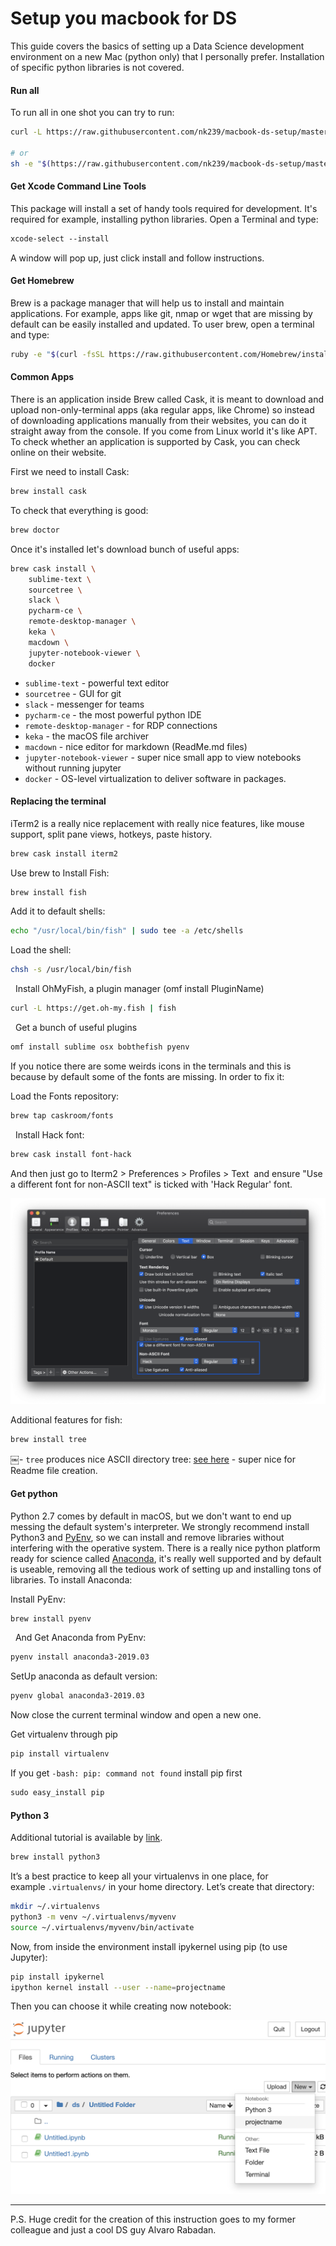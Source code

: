 # Setup you macbook for DS

This guide covers the basics of setting up a Data Science development environment on a new Mac (python only) that I personally prefer. Installation of specific python libraries is not covered.


#### Run all
To run all in one shot you can try to run:

```bash
curl -L https://raw.githubusercontent.com/nk239/macbook-ds-setup/master/macbook-setup.sh | bash

# or 
sh -e "$(https://raw.githubusercontent.com/nk239/macbook-ds-setup/master/macbook-setup.sh)"
```

#### Get Xcode Command Line Tools
This package will install a set of handy tools required for development. It's required for example, installing python libraries. Open a Terminal and type:

```bash
xcode-select --install
```

A window will pop up, just click install and follow instructions.


#### Get Homebrew
Brew is a package manager that will help us to install and maintain applications. For example, apps like git, nmap or wget that are missing by default can be easily installed and updated. To user brew, open a terminal and type:

```bash
ruby -e "$(curl -fsSL https://raw.githubusercontent.com/Homebrew/install/master/install)"
```

#### Common Apps
There is an application inside Brew called Cask, it is meant to download and upload non-only-terminal apps (aka regular apps, like Chrome) so instead of downloading applications manually from their websites, you can do it straight away from the console. If you come from Linux world it's like APT. To check whether an application is supported by Cask, you can check online on their website.

First we need to install Cask:

```bash
brew install cask
```

To check that everything is good:

```bash
brew doctor
```

Once it's installed let's download bunch of useful apps:

```bash
brew cask install \
	sublime-text \
	sourcetree \
	slack \
	pycharm-ce \
	remote-desktop-manager \
	keka \
	macdown \
	jupyter-notebook-viewer \
	docker
```

- `sublime-text` - powerful text editor
- `sourcetree` - GUI for git 
- `slack` - messenger for teams 
- `pycharm-ce` - the most powerful python IDE
- `remote-desktop-manager` - for RDP connections
- `keka` - the macOS file archiver
- `macdown` - nice editor for markdown (ReadMe.md files)
- `jupyter-notebook-viewer` - super nice small app to view notebooks without running jupyter
- `docker` - OS-level virtualization to deliver software in packages.

#### Replacing the terminal
iTerm2 is a really nice replacement with really nice features, like mouse support, split pane views, hotkeys, paste history.

```bash
brew cask install iterm2
```

Use brew to Install Fish:

```bash
brew install fish
```

Add it to default shells:

```bash
echo "/usr/local/bin/fish" | sudo tee -a /etc/shells
```

Load the shell:

```bash
chsh -s /usr/local/bin/fish
```
 
Install OhMyFish, a plugin manager (omf install PluginName)

```bash
curl -L https://get.oh-my.fish | fish
```
 
Get a bunch of useful plugins

```bash
omf install sublime osx bobthefish pyenv
```

If you notice there are some weirds icons in the terminals and this is because by default some of the fonts are missing. In order to fix it: 

Load the Fonts repository:

```bash
brew tap caskroom/fonts   
```
 
Install Hack font:

```bash
brew cask install font-hack
```

And then just go to Iterm2 > Preferences > Profiles > Text 
and ensure "Use a different font for non-ASCII text" is ticked with 'Hack Regular' font.

![pic](pics/iterm-preferences.png)

Additional features for fish:

```bash
brew install tree
```

￼- `tree` produces nice ASCII directory tree: [see here](http://sourabhbajaj.com/mac-setup/iTerm/tree.html) - super nice for Readme file creation.


#### Get python 

Python 2.7 comes by default in macOS, but we don't want to end up messing the default system's interpreter. We strongly recommend install Python3 and [PyEnv](https://github.com/pyenv/pyenv), so we can install and remove libraries without interfering with the operative system. There is a really nice python platform ready for science called [Anaconda](https://www.anaconda.com/distribution/), it's really well supported and by default is useable, removing all the tedious work of setting up and installing tons of libraries. To install  Anaconda:

Install PyEnv:

```bash
brew install pyenv
```
 
And Get Anaconda from PyEnv:

```bash
pyenv install anaconda3-2019.03
```

SetUp anaconda as default version:

```bash
pyenv global anaconda3-2019.03
```
Now close the current terminal window and open a new one.

Get virtualenv through pip

```bash
pip install virtualenv 
```

If you get `-bash: pip: command not found` install pip first

```bash
sudo easy_install pip
```

#### Python 3 
Additional tutorial is available by [link](https://wsvincent.com/install-python3-mac/).

```bash
brew install python3
```

It’s a best practice to keep all your virtualenvs in one place, for example `.virtualenvs/` in your home directory. Let’s create that directory:

```bash
mkdir ~/.virtualenvs
python3 -m venv ~/.virtualenvs/myvenv
source ~/.virtualenvs/myvenv/bin/activate
```

Now, from inside the environment install ipykernel using pip (to use Jupyter):

```bash
pip install ipykernel
ipython kernel install --user --name=projectname
```

Then you can choose it while creating now notebook:

![pic](pics/jupyter-environments.png)

---
P.S. Huge credit for the creation of this instruction goes to my former colleague and just a cool DS guy Alvaro Rabadan.
